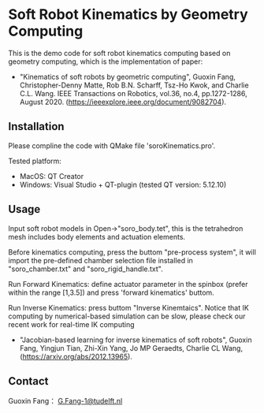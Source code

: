 # Soft Robot Kinematics by Geometry Computing

This is the demo code for soft robot kinematics computing based on geometry computing, which is the implementation of paper:

* "Kinematics of soft robots by geometric computing", Guoxin Fang, Christopher-Denny Matte, Rob B.N. Scharff, Tsz-Ho Kwok, and Charlie C.L. Wang. IEEE Transactions on Robotics, vol.36, no.4, pp.1272-1286, August 2020. (https://ieeexplore.ieee.org/document/9082704).

## Installation

Please compline the code with QMake file 'soroKinematics.pro'.

Tested platform: 
* MacOS: QT Creator 
* Windows: Visual Studio + QT-plugin (tested QT version: 5.12.10)

## Usage

Input soft robot models in Open->"soro_body.tet", this is the tetrahedron mesh includes body elements and actuation elements.

Before kinematics computing, press the buttom "pre-process system", it will import the pre-defined chamber selection file installed in "soro_chamber.txt" and "soro_rigid_handle.txt".

Run Forward Kinematics: define actuator parameter in the spinbox (prefer within the range [1,3.5]) and press 'forward kinematics' buttom.

Run Inverse Kinematics: press buttom "Inverse Kinemtaics". Notice that IK computing by numerical-based simulation can be slow, please check our recent work for real-time IK computing

* "Jacobian-based learning for inverse kinematics of soft robots", Guoxin Fang, Yingjun Tian, Zhi-Xin Yang, Jo MP Geraedts, Charlie CL Wang, (https://arxiv.org/abs/2012.13965).

## Contact

Guoxin Fang： G.Fang-1@tudelft.nl
